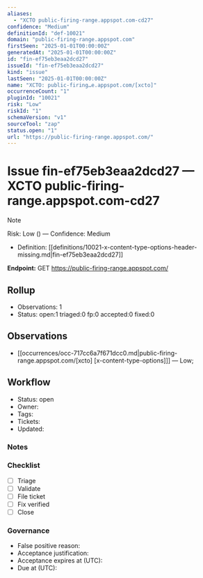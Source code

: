```yaml
---
aliases:
  - "XCTO public-firing-range.appspot.com-cd27"
confidence: "Medium"
definitionId: "def-10021"
domain: "public-firing-range.appspot.com"
firstSeen: "2025-01-01T00:00:00Z"
generatedAt: "2025-01-01T00:00:00Z"
id: "fin-ef75eb3eaa2dcd27"
issueId: "fin-ef75eb3eaa2dcd27"
kind: "issue"
lastSeen: "2025-01-01T00:00:00Z"
name: "XCTO: public-firing…e.appspot.com/[xcto]"
occurrenceCount: "1"
pluginId: "10021"
risk: "Low"
riskId: "1"
schemaVersion: "v1"
sourceTool: "zap"
status.open: "1"
url: "https://public-firing-range.appspot.com/"
---
```


# Issue fin-ef75eb3eaa2dcd27 — XCTO public-firing-range.appspot.com-cd27

> [!Note]
> Risk: Low () — Confidence: Medium

- Definition: [[definitions/10021-x-content-type-options-header-missing.md|fin-ef75eb3eaa2dcd27]]

**Endpoint:** GET https://public-firing-range.appspot.com/

## Rollup

- Observations: 1
- Status: open:1 triaged:0 fp:0 accepted:0 fixed:0

## Observations

- [[occurrences/occ-717cc6a7f671dcc0.md|public-firing-range.appspot.com/[xcto] [x-content-type-options]]] — Low; 

## Workflow

- Status: open
- Owner: 
- Tags: 
- Tickets: 
- Updated: 

### Notes


### Checklist

- [ ] Triage
- [ ] Validate
- [ ] File ticket
- [ ] Fix verified
- [ ] Close

### Governance

- False positive reason: 
- Acceptance justification: 
- Acceptance expires at (UTC): 
- Due at (UTC): 
